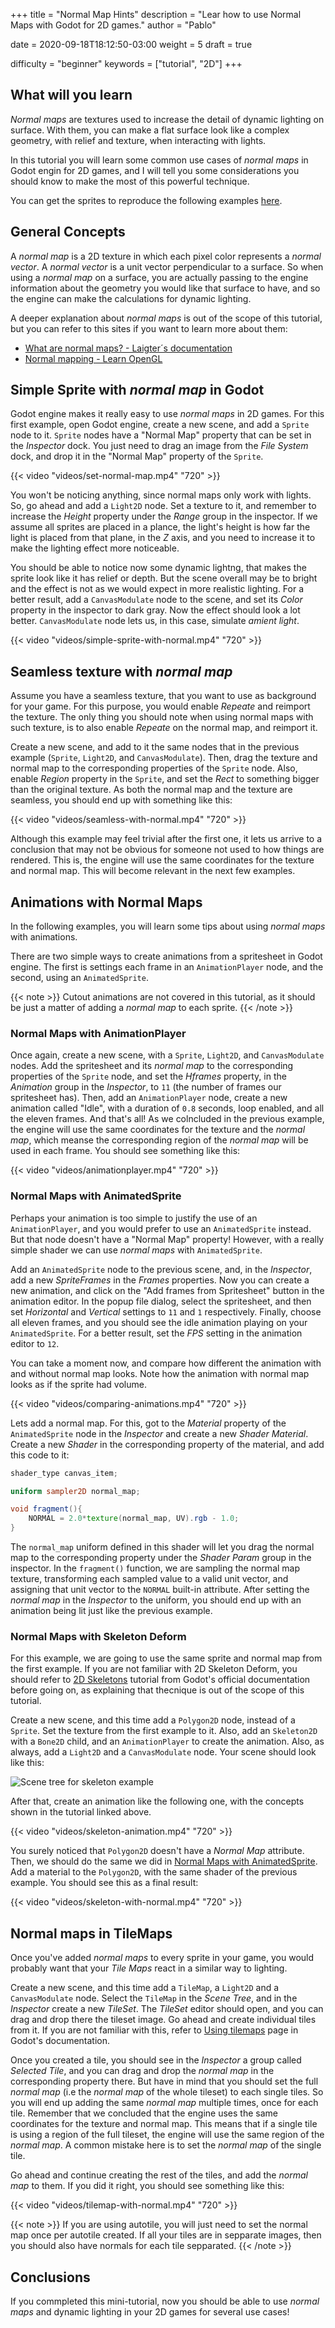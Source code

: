
+++
title = "Normal Map Hints"
description = "Lear how to use Normal Maps with Godot for 2D games."
author = "Pablo"

date = 2020-09-18T18:12:50-03:00
weight = 5
draft = true

difficulty = "beginner"
keywords = ["tutorial", "2D"]
+++

## What will you learn

*Normal maps* are textures used to increase the detail of dynamic lighting on surface.
With them, you can make a flat surface look like a complex geometry, with relief and
texture, when interacting with lights.

In this tutorial you will learn some common use cases of *normal maps* in Godot engin
for 2D games, and I will tell you some considerations you should know to make the
most of this powerful technique.

You can get the sprites to reproduce the following examples [here](https://github.com/GDQuest/godot-mini-tuts-demos/releases/download/untagged-1f11c44a177b76d8c6b0/NormalMapHintsAssets.zip).

## General Concepts

A *normal map* is a 2D texture in which each pixel color represents a *normal vector*.
A *normal vector* is a unit vector perpendicular to a surface. So when using a 
*normal map* on a surface, you are actually passing to the engine information about 
the geometry you would like that surface to have, and so the engine can make the 
calculations for dynamic lighting.

A deeper explanation about *normal maps* is out of the scope of this tutorial, but you
can refer to this sites if you want to learn more about them:

 * [What are normal maps? - Laigter´s documentation](https://laigter.readthedocs.io/en/latest/Introduction/intro.html#what-are-normal-maps)
 * [Normal mapping - Learn OpenGL](https://learnopengl.com/Advanced-Lighting/Normal-Mapping)
 
## Simple Sprite with *normal map* in Godot

Godot engine makes it really easy to use *normal maps* in 2D games. For this first
example, open Godot engine, create a new scene, and add a `Sprite` node to it. 
`Sprite` nodes have a "Normal Map" property that can be set in the *Inspector* dock.
You just need to drag an image from the *File System* dock, and drop it in the 
"Normal Map" property of the `Sprite`.

{{< video "videos/set-normal-map.mp4" "720" >}}

You won't be noticing anything, since normal maps only work with lights. So, go ahead
and add a `Light2D` node. Set a texture to it, and remember to increase the *Height*
property under the *Range* group in the inspector. If we assume all sprites are
placed in a plance, the light's height is how far the light is placed from that
plane, in the *Z* axis, and you need to increase it to make the lighting effect more
noticeable.

You should be able to notice now some dynamic lightng, that makes the sprite look 
like it has relief or depth. But the scene overall may be to bright and the effect 
is not as we would expect in more realistic lighting. For a better result, add a 
`CanvasModulate` node to the scene, and set its *Color* property in the inspector
to dark gray. Now the effect should look a lot better. `CanvasModulate` node lets
us, in this case, simulate *amient light*.

{{< video "videos/simple-sprite-with-normal.mp4" "720" >}}

## Seamless texture with *normal map*

Assume you have a seamless texture, that you want to use as background for your game.
For this purpose, you would enable *Repeate* and reimport the texture. The only 
thing you should note when using normal maps with such texture, is to also enable 
*Repeate* on the normal map, and reimport it.

Create a new scene, and add to it the same nodes that in the previous example 
(`Sprite`, `Light2D`, and `CanvasModulate`). Then, drag the texture and normal
map to the corresponding properties of the `Sprite` node. Also, enable *Region* 
property in the `Sprite`, and set the *Rect* to something bigger than the original
texture. As both the normal map and the texture are seamless, you should end up with
something like this:

{{< video "videos/seamless-with-normal.mp4" "720" >}}

Although this example may feel trivial after the first one, it lets us arrive to a 
conclusion that may not be obvious for someone not used to how things are rendered.
This is, the engine will use the same coordinates for the texture and normal map.
This will become relevant in the next few examples.

## Animations with Normal Maps

In the following examples, you will learn some tips about using *normal maps* with
animations.

There are two simple ways to create animations from a spritesheet in Godot engine. The first is
settings each frame in an `AnimationPlayer` node, and the second, using an `AnimatedSprite`.

{{< note >}}
Cutout animations are not covered in this tutorial, as it should be just a matter of
adding a *normal map* to each sprite.
{{< /note >}}

### Normal Maps with AnimationPlayer

Once again, create a new scene, with a `Sprite`, `Light2D`, and `CanvasModulate`
nodes. Add the spritesheet and its *normal map* to the corresponding properties of 
the `Sprite` node, and set the *Hframes* property, in the *Animation* group in the 
*Inspector*, to `11` (the number of frames our spritesheet has). Then, add an 
`AnimationPlayer` node, create a new animation called "Idle", with a duration of 
`0.8` seconds, loop enabled, and all the eleven frames. And that's all! As we
colncluded in the previous example, the engine will use the same coordinates for the
texture and the *normal map*, which meanse the corresponding region of the 
*normal map* will be used in each frame. You should see something like this:

{{< video "videos/animationplayer.mp4" "720" >}}

### Normal Maps with AnimatedSprite

Perhaps your animation is too simple to justify the use of an `AnimationPlayer`, 
and you would prefer to use an `AnimatedSprite` instead. But that node doesn't 
have a "Normal Map" property! However, with a really simple shader we can use 
*normal maps* with `AnimatedSprite`.

Add an `AnimatedSprite` node to the previous scene, and, in the *Inspector*, add
a new *SpriteFrames* in the *Frames* properties. Now you can create a new animation,
and click on the "Add frames from Spritesheet" button in the animation editor. In
the popup file dialog, select the spritesheet, and then set *Horizontal* and 
*Vertical* settings to `11` and `1` respectively. 
Finally, choose all eleven frames, and you should see the idle animation playing on 
your `AnimatedSprite`. For a better result, set the *FPS* setting in the animation
editor to `12`.

You can take a moment now, and compare how different the animation with and without 
normal map looks. Note how the animation with normal map looks as if the sprite had
volume.

{{< video "videos/comparing-animations.mp4" "720" >}}

Lets add a normal map. For this, got to the *Material* property of the
`AnimatedSprite` node in the *Inspector* and create a new *Shader Material*.
Create a new *Shader* in the corresponding property of the material, and add this
code to it:

```glsl
shader_type canvas_item;

uniform sampler2D normal_map;

void fragment(){
	NORMAL = 2.0*texture(normal_map, UV).rgb - 1.0;
}
```

The `normal_map` uniform defined in this shader will let you drag the normal map 
to the corresponding property under the *Shader Param* group in the inspector. 
In the `fragment()` function, we are sampling the normal map texture, 
transforming each sampled value to a valid unit vector, and assigning that unit
vector to the `NORMAL` built-in attribute. After setting the *normal map* in the 
*Inspector* to the uniform, you should end up with an animation being lit just like
the previous example.

### Normal Maps with Skeleton Deform

For this example, we are going to use the same sprite and normal map from the first 
example. If you are not familiar with 2D Skeleton Deform, you should refer to 
[2D Skeletons](https://docs.godotengine.org/en/stable/tutorials/animation/2d_skeletons.html)
tutorial from Godot's official documentation before going on, as explaining that
thecnique is out of the scope of this tutorial.

Create a new scene, and this time add a `Polygon2D` node, instead of a `Sprite`. 
Set the texture from the first example to it. Also, add an `Skeleton2D` with a 
`Bone2D` child, and an `AnimationPlayer` to create the animation. Also, as 
always, add a `Light2D` and a `CanvasModulate` node. Your scene should look like 
this:

![Scene tree for skeleton example](skeleton-scene-tree.png)

After that, create an animation like the following one, with the concepts shown in
the tutorial linked above.

{{< video "videos/skeleton-animation.mp4" "720" >}}

You surely noticed that `Polygon2D` doesn't have a *Normal Map* attribute. Then, 
we should do the same we did in [Normal Maps with AnimatedSprite](#normal-maps-with-animatedsprite).
Add a material to the `Polygon2D`, with the same shader of the previous example.
You should see this as a final result:

{{< video "videos/skeleton-with-normal.mp4" "720" >}}

## Normal maps in TileMaps

Once you've added *normal maps* to every sprite in your game, you would probably 
want that your *Tile Maps* react in a similar way to lighting. 

Create a new scene, and this time add a `TileMap`, a `Light2D` and a 
`CanvasModulate` node. Select the `TileMap` in the *Scene Tree*, and in the 
*Inspector* create a new *TileSet*. The *TileSet* editor should open, and you can 
drag and drop there the tileset image. Go ahead and create individual tiles from it.
If you are not familiar with this, refer to [Using tilemaps](https://docs.godotengine.org/en/stable/tutorials/2d/using_tilemaps.html) 
page in Godot's documentation.

Once you created a tile, you should see in the *Inspector* a group called 
*Selected Tile*, and you can drag and drop the *normal map* in the corresponding 
property there. But have in mind that you should set the full *normal map* 
(i.e the *normal map* of the whole tileset) to each single tiles. So you will end up
adding the same *normal map* multiple times, once for each tile. Remember that we 
concluded that the engine uses the same coordinates for the texture and normal map.
This means that if a single tile is using a region of the full tileset, the engine 
will use the same region of the *normal map*. A common mistake here is to set the
*normal map* of the single tile.

Go ahead and continue creating the rest of the tiles, and add the *normal map* to
them. If you did it right, you should see something like this:

{{< video "videos/tilemap-with-normal.mp4" "720" >}}

{{< note >}}
If you are using autotile, you will just need to set the normal map once per 
autotile created. If all your tiles are in sepparate images, then you should also
have normals for each tile sepparated.
{{< /note >}}

## Conclusions

If you commpleted this mini-tutorial, now you should be able to use *normal maps* and 
dynamic lighting in your 2D games for several use cases!
